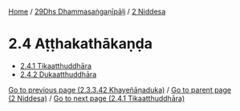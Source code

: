 
[Home](/) / [29Dhs Dhammasaṅgaṇīpāḷi](../../29Dhs.md) / [2 Niddesa](../2.md)

# 2.4 Aṭṭhakathākaṇḍa

* [2.4.1 Tikaatthuddhāra](2.4/2.4.1.md)
* [2.4.2 Dukaatthuddhāra](2.4/2.4.2.md)

[Go to previous page (2.3.3.42 Khayeñāṇaduka)](2.3/2.3.3/2.3.3.42.md) / [Go to parent page (2 Niddesa)](../2.md) / [Go to next page (2.4.1 Tikaatthuddhāra)](2.4/2.4.1.md)


